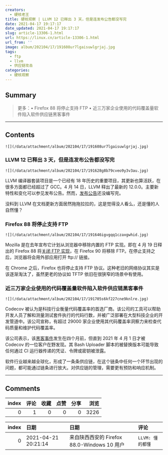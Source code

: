 ```yaml
---
creators:
  - 硬核老王
title: 硬核观察 | LLVM 12 已释出 3 天，但是连发布公告都没写完
date: 2021-04-17 19:17:17
date_updated: 2021-04-17 19:17:17
slug: article-13306-1.html
url: https://linux.cn/article-13306-1.html
url_from: ''
image: album/202104/17/191608ur7lgaisuwlgrjaj.jpg
tags:
  - ftp
  - llvm
  - 供应链攻击
categories:
  - 硬核观察
---
```


## Summary

> 更多：• Firefox 88 将停止支持 FTP • 近三万家企业使用的代码覆盖量软件陷入软件供应链黑客事件

***

<!-- more -->

## Contents

`![](/data/attachment/album/202104/17/191608ur7lgaisuwlgrjaj.jpg)`

### LLVM 12 已释出 3 天，但是连发布公告都没写完

`![](/data/attachment/album/202104/17/191628g8b79cveo9y3v3au.jpg)`

LLVM 编译器套装项目是一个已经有 18 年历史的重要项目，其更新也算活跃，在很多方面都已经超过了 GCC。4 月 14 日，LLVM 释出了最新的 12.0.0。主要新特性和变化可以参见发布公告。然而，[发布公告](https://releases.llvm.org/12.0.0/docs/ReleaseNotes.html)还没编写完。

没料到 LLVM 在文档更新方面居然拖拖拉拉的，这是觉得没人看么，还是懂的人自然懂？

### Firefox 88 将停止支持 FTP

`![](/data/attachment/album/202104/17/191646igvgqq1czaxgwhid.jpg)`

Mozilla 是在去年宣布它计划从浏览器中移除内置的 FTP 实现。即在 4 月 19 日释出的 Firefox 88 将[关闭 FTP 实现](https://blog.mozilla.org/addons/2021/04/15/built-in-ftp-implementation-to-be-removed-in-firefox-90/)，在 Firefox 90 将移除 FTP。在停止支持之后，浏览器将会用外部应用打开 ftp:// 链接。

在 Chrome 之后，Firefox 也将停止支持 FTP 协议。这种老旧的网络协议其实是该逐渐淘汰了，虽然更老的协议如 TFTP 依旧在很狭窄的场景中有使用。

### 近三万家企业使用的代码覆盖量软件陷入软件供应链黑客事件

`![](/data/attachment/album/202104/17/191705s6kf227cne9knlre.jpg)`

Codecov 被认为是科技行业衡量代码覆盖率的首选厂商。该公司的工具可以帮助开发人员了解和测量测试套件执行的代码行数，并被广泛部署在大型科技企业的开发管道中。该公司宣称，有超过 29000 家企业使用其代码覆盖率洞察力来检查代码质量和维护代码覆盖率。

该公司表示，该[黑客事件](https://www.securityweek.com/codecov-bash-uploader-dev-tool-compromised-supply-chain-hack)发生在四个月前，但直到 2021 年 4 月 1 日才被 Codecov 的一位客户在野发现。其 Bash Uploader 脚本的被替换版本可能导致任何通过 CI 运行器传递的凭证、令牌或密钥被泄露。

软件行业越来越全球化，形成了一条条供应链，在这个链条中任何一个环节出现的问题，都可能通过链条进行放大。对供应链的管理，需要更有预防和响应机制。

***

## Comments


|   index |   评论 |   收藏 |   点赞 |   分享 |   浏览 |
|--------:|-------:|-------:|-------:|-------:|-------:|
|       0 |      1 |      0 |      0 |      0 |   3226 |

|   index | 日期                | 日期                                        | 评论             |
|--------:|:--------------------|:--------------------------------------------|:-----------------|
|       0 | 2021-04-21 20:21:14 | 来自陕西西安的 Firefox 88.0-Windows 10 用户 | `LLVM: 懂的都懂` |
